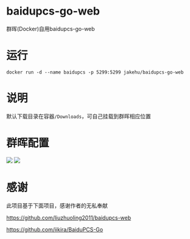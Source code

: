 # baidupcs-go-web
群晖(Docker)自用baidupcs-go-web
# 运行
```
docker run -d --name baidupcs -p 5299:5299 jakehu/baidupcs-go-web
```
# 说明
默认下载目录在容器`/Downloads`，可自己挂载到群晖相应位置
# 群晖配置
![](http://wx3.sinaimg.cn/large/810603f6ly1g0ips49v3cj20v80ecabg.jpg)
![](http://wx4.sinaimg.cn/large/810603f6ly1g0iprq8fuwj20k60bg3yp.jpg)
# 感谢
此项目基于下面项目，感谢作者的无私奉献

https://github.com/liuzhuoling2011/baidupcs-web

https://github.com/iikira/BaiduPCS-Go